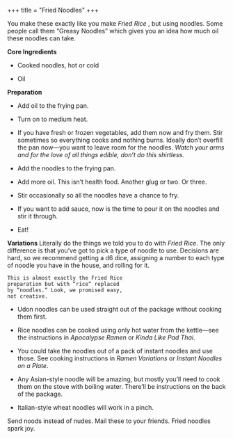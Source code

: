 +++
title = "Fried Noodles"
+++

You make these exactly like you make _Fried Rice_ , but using noodles. Some
people call them “Greasy Noodles” which gives you an idea how much oil
these noodles can take.

**Core Ingredients**

- Cooked noodles, hot or cold

- Oil

**Preparation**

- Add oil to the frying pan.

- Turn on to medium heat.

- If you have fresh or frozen vegetables, add them now and fry them. Stir
  sometimes so everything cooks and nothing burns. Ideally don’t overfill
  the pan now—you want to leave room for the noodles. _Watch your arms
  and for the love of all things edible, don’t do this shirtless._

- Add the noodles to the frying pan.

- Add more oil. This isn’t health food. Another glug or two. Or three.

- Stir occasionally so all the noodles have a chance to fry.

- If you want to add sauce, now is the time to pour it on the noodles and
  stir it through.

- Eat!

**Variations**
Literally do the things we told you to do with _Fried Rice_. The only difference
is that you’ve got to pick a type of noodle to use. Decisions are hard, so we
recommend getting a d6 dice, assigning a number to each type of noodle you
have in the house, and rolling for it.

```
This is almost exactly the Fried Rice
preparation but with “rice“ replaced
by “noodles.“ Look, we promised easy,
not creative.
```

- Udon noodles can be used straight out of the package without cooking
  them first.

- Rice noodles can be cooked using only hot water from the kettle—see the
  instructions in _Apocalypse Ramen_ or _Kinda Like Pad Thai_.

- You could take the noodles out of a pack of instant noodles and use
  those. See cooking instructions in _Ramen Variations_ or _Instant Noodles on a
  Plate_.

- Any Asian-style noodle will be amazing, but mostly you’ll need to cook
  them on the stove with boiling water. There’ll be instructions on the
  back of the package.

- Italian-style wheat noodles will work in a pinch.

Send noods instead of nudes. Mail these to your friends. Fried noodles
spark joy.
